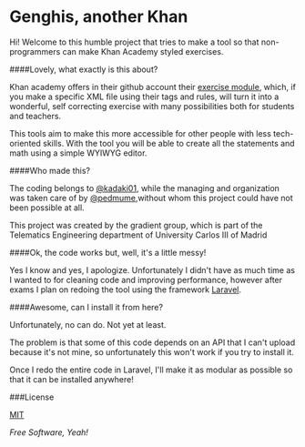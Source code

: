 Genghis, another Khan
=====================
Hi!
Welcome to this humble project that tries to make a tool so that non-programmers can make Khan Academy styled exercises.

####Lovely, what exactly is this about?

Khan academy offers in their github account their [exercise module], which, if you make a specific XML file using their tags and rules, will turn it into a wonderful, self correcting exercise with many possibilities both for students and teachers.

This tools aim to make this more accessible for other people with less tech-oriented skills. With the tool you will be able to create all the statements and math using a simple WYIWYG editor.

####Who made this?

The coding belongs to [@kadaki01], while the managing and organization was taken care of by [@pedmume],without whom this project could have not been possible at all.

This project was created by the gradient group, which is part of the Telematics Engineering department of University Carlos III of Madrid

####Ok, the code works but, well, it's a little messy!

Yes I know and yes, I apologize. Unfortunately I didn't have as much time as I wanted to for cleaning code and improving performance, however after exams I plan on redoing the tool using the framework [Laravel].

####Awesome, can I install it from here?

Unfortunately, no can do. Not yet at least.

The problem is that some of this code depends on an API that I can't upload because it's not mine, so unfortunately this won't work if you try to install it.

Once I redo the entire code in Laravel, I'll make it as modular as possible so that it can be installed anywhere!


###License

[MIT]

*Free Software, Yeah!*

  [Laravel]: http://laravel.com/
  [exercise module]: https://github.com/Khan/khan-exercises
  [@kadaki01]: http://juanlu.is
  [@pedmume]: https://github.com/pedmume
  [MIT]: http://opensource.org/licenses/MIT
            
